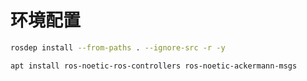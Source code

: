 # 环境配置

```bash
rosdep install --from-paths . --ignore-src -r -y
```

```bash
apt install ros-noetic-ros-controllers ros-noetic-ackermann-msgs
```
